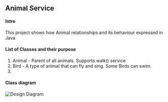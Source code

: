 ## Animal Service

#### Intro

This project shows how Animal relationships and its behaviour expressed in Java

#### List of Classes and their purpose

1. Animal - Parent of all animals. Supports walk() service
2. Bird - A type of animal that can fly and sing. Some Birds can swim.
3. 

#### Class diagram

![Design Diagram](design.png)


